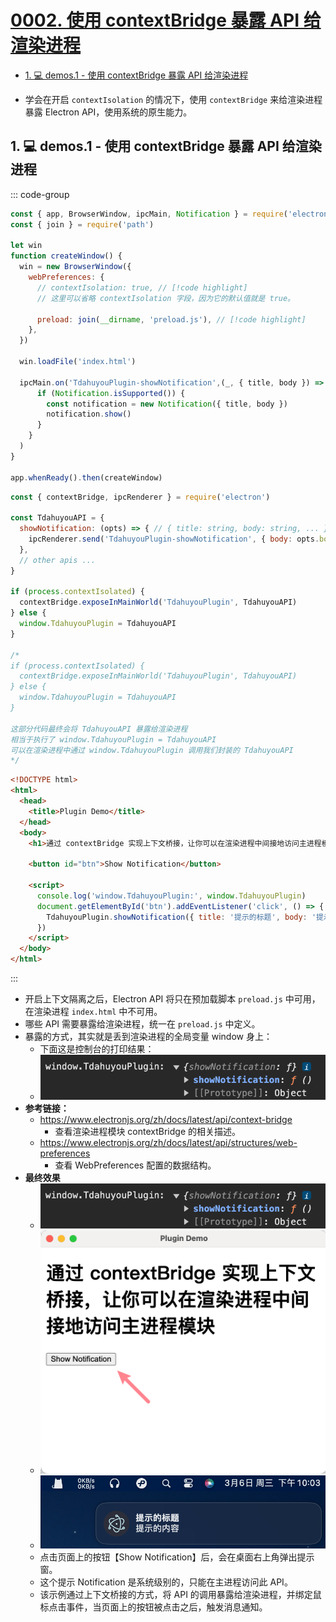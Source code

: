 # [0002. 使用 contextBridge 暴露 API 给渲染进程](https://github.com/Tdahuyou/electron/tree/main/0002.%20%E4%BD%BF%E7%94%A8%20contextBridge%20%E6%9A%B4%E9%9C%B2%20API%20%E7%BB%99%E6%B8%B2%E6%9F%93%E8%BF%9B%E7%A8%8B)

<!-- region:toc -->
- [1. 💻 demos.1 - 使用 contextBridge 暴露 API 给渲染进程](#1--demos1---使用-contextbridge-暴露-api-给渲染进程)
<!-- endregion:toc -->
- 学会在开启 `contextIsolation` 的情况下，使用 `contextBridge` 来给渲染进程暴露 Electron API，使用系统的原生能力。

## 1. 💻 demos.1 - 使用 contextBridge 暴露 API 给渲染进程

::: code-group

```javascript [index.js]
const { app, BrowserWindow, ipcMain, Notification } = require('electron')
const { join } = require('path')

let win
function createWindow() {
  win = new BrowserWindow({
    webPreferences: {
      // contextIsolation: true, // [!code highlight]
      // 这里可以省略 contextIsolation 字段，因为它的默认值就是 true。
      
      preload: join(__dirname, 'preload.js'), // [!code highlight]
    },
  })

  win.loadFile('index.html')

  ipcMain.on('TdahuyouPlugin-showNotification',(_, { title, body }) => {
      if (Notification.isSupported()) {
        const notification = new Notification({ title, body })
        notification.show()
      }
    }
  )
}

app.whenReady().then(createWindow)
```

```javascript [preload.js]
const { contextBridge, ipcRenderer } = require('electron')

const TdahuyouAPI = {
  showNotification: (opts) => { // { title: string, body: string, ... }
    ipcRenderer.send('TdahuyouPlugin-showNotification', { body: opts.body, title: opts.title })
  },
  // other apis ...
}

if (process.contextIsolated) {
  contextBridge.exposeInMainWorld('TdahuyouPlugin', TdahuyouAPI)
} else {
  window.TdahuyouPlugin = TdahuyouAPI
}

/* 
if (process.contextIsolated) {
  contextBridge.exposeInMainWorld('TdahuyouPlugin', TdahuyouAPI)
} else {
  window.TdahuyouPlugin = TdahuyouAPI
}

这部分代码最终会将 TdahuyouAPI 暴露给渲染进程
相当于执行了 window.TdahuyouPlugin = TdahuyouAPI
可以在渲染进程中通过 window.TdahuyouPlugin 调用我们封装的 TdahuyouAPI
*/
```

```html [index.html]
<!DOCTYPE html>
<html>
  <head>
    <title>Plugin Demo</title>
  </head>
  <body>
    <h1>通过 contextBridge 实现上下文桥接，让你可以在渲染进程中间接地访问主进程模块</h1>

    <button id="btn">Show Notification</button>

    <script>
      console.log('window.TdahuyouPlugin:', window.TdahuyouPlugin)
      document.getElementById('btn').addEventListener('click', () => {
        TdahuyouPlugin.showNotification({ title: '提示的标题', body: '提示的内容' })
      })
    </script>
  </body>
</html>
```

:::

- 开启上下文隔离之后，Electron API 将只在预加载脚本 `preload.js` 中可用，在渲染进程 `index.html` 中不可用。
- 哪些 API 需要暴露给渲染进程，统一在 `preload.js` 中定义。
- 暴露的方式，其实就是丢到渲染进程的全局变量 window 身上：
  - 下面这是控制台的打印结果：
  - ![](assets/2025-02-03-18-21-48.png)
- **参考链接：**
  - https://www.electronjs.org/zh/docs/latest/api/context-bridge
    - 查看渲染进程模块 contextBridge 的相关描述。
  - https://www.electronjs.org/zh/docs/latest/api/structures/web-preferences
    - 查看 WebPreferences 配置的数据结构。
- **最终效果**
  - ![](assets/2025-02-03-18-18-30.png)
  - ![](assets/2024-09-24-17-02-41.png)
  - ![](assets/2024-09-24-17-02-55.png)
  - 点击页面上的按钮【Show Notification】后，会在桌面右上角弹出提示窗。
  - 这个提示 Notification 是系统级别的，只能在主进程访问此 API。
  - 该示例通过上下文桥接的方式，将 API 的调用暴露给渲染进程，并绑定鼠标点击事件，当页面上的按钮被点击之后，触发消息通知。
